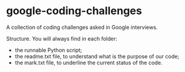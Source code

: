 # google-coding-challenges
A collection of coding challenges asked in Google interviews.

Structure. You will always find in each folder:
- the runnable Python script;
- the readme.txt file, to understand what is the purpose of our code;
- the mark.txt file, to underline the current status of the code.
